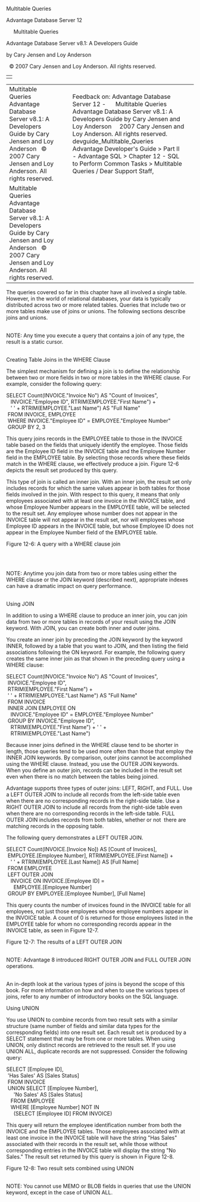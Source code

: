 Multitable Queries




Advantage Database Server 12  

     Multitable Queries

Advantage Database Server v8.1: A Developers Guide

by Cary Jensen and Loy Anderson

  © 2007 Cary Jensen and Loy Anderson. All rights reserved.

|  |
| --- |
|  |

|  |  |  |  |  |
| --- | --- | --- | --- | --- |
| Multitable Queries  Advantage Database Server v8.1: A Developers Guide  by Cary Jensen and Loy Anderson    © 2007 Cary Jensen and Loy Anderson. All rights reserved. |  |  | Feedback on: Advantage Database Server 12 -      Multitable Queries Advantage Database Server v8.1: A Developers Guide by Cary Jensen and Loy Anderson     2007 Cary Jensen and Loy Anderson. All rights reserved. devguide\_Multitable\_Queries Advantage Developer's Guide > Part II - Advantage SQL > Chapter 12 - SQL to Perform Common Tasks > Multitable Queries / Dear Support Staff, |  |
| Multitable Queries  Advantage Database Server v8.1: A Developers Guide  by Cary Jensen and Loy Anderson    © 2007 Cary Jensen and Loy Anderson. All rights reserved. |  |  |  |  |

The queries covered so far in this chapter have all involved a single table. However, in the world of relational databases, your data is typically distributed across two or more related tables. Queries that include two or more tables make use of joins or unions. The following sections describe joins and unions.

   
NOTE: Any time you execute a query that contains a join of any type, the result is a static cursor.  
 

Creating Table Joins in the WHERE Clause

The simplest mechanism for defining a join is to define the relationship between two or more fields in two or more tables in the WHERE clause. For example, consider the following query:

SELECT Count(INVOICE."Invoice No") AS "Count of Invoices",  
    INVOICE."Employee ID", RTRIM(EMPLOYEE."First Name") +   
    ' ' + RTRIM(EMPLOYEE."Last Name") AS "Full Name"  
  FROM INVOICE, EMPLOYEE  
  WHERE INVOICE."Employee ID" = EMPLOYEE."Employee Number"  
  GROUP BY 2, 3

This query joins records in the EMPLOYEE table to those in the INVOICE table based on the fields that uniquely identify the employee. Those fields are the Employee ID field in the INVOICE table and the Employee Number field in the EMPLOYEE table. By selecting those records where these fields match in the WHERE clause, we effectively produce a join. Figure 12-6 depicts the result set produced by this query.

This type of join is called an inner join. With an inner join, the result set only includes records for which the same values appear in both tables for those fields involved in the join. With respect to this query, it means that only employees associated with at least one invoice in the INVOICE table, and whose Employee Number appears in the EMPLOYEE table, will be selected to the result set. Any employee whose number does not appear in the INVOICE table will not appear in the result set, nor will employees whose Employee ID appears in the INVOICE table, but whose Employee ID does not appear in the Employee Number field of the EMPLOYEE table.

Figure 12-6: A query with a WHERE clause join

 

   
NOTE: Anytime you join data from two or more tables using either the WHERE clause or the JOIN keyword (described next), appropriate indexes can have a dramatic impact on query performance.  
 

Using JOIN

In addition to using a WHERE clause to produce an inner join, you can join data from two or more tables in records of your result using the JOIN keyword. With JOIN, you can create both inner and outer joins.

You create an inner join by preceding the JOIN keyword by the keyword INNER, followed by a table that you want to JOIN, and then listing the field associations following the ON keyword. For example, the following query creates the same inner join as that shown in the preceding query using a WHERE clause:

SELECT Count(INVOICE."Invoice No") AS "Count of Invoices",   
  INVOICE."Employee ID",   
  RTRIM(EMPLOYEE."First Name") +   
  ' ' + RTRIM(EMPLOYEE."Last Name") AS "Full Name"   
  FROM INVOICE   
  INNER JOIN EMPLOYEE ON   
    INVOICE."Employee ID" = EMPLOYEE."Employee Number"   
  GROUP BY INVOICE."Employee ID",   
    RTRIM(EMPLOYEE."First Name") + ' ' +   
    RTRIM(EMPLOYEE."Last Name")

Because inner joins defined in the WHERE clause tend to be shorter in length, those queries tend to be used more often than those that employ the INNER JOIN keywords. By comparison, outer joins cannot be accomplished using the WHERE clause. Instead, you use the OUTER JOIN keywords. When you define an outer join, records can be included in the result set even when there is no match between the tables being joined.

Advantage supports three types of outer joins: LEFT, RIGHT, and FULL. Use a LEFT OUTER JOIN to include all records from the left-side table even when there are no corresponding records in the right-side table. Use a RIGHT OUTER JOIN to include all records from the right-side table even when there are no corresponding records in the left-side table. FULL OUTER JOIN includes records from both tables, whether or not  there are matching records in the opposing table.

The following query demonstrates a LEFT OUTER JOIN.

SELECT Count(INVOICE.[Invoice No]) AS [Count of Invoices],  
  EMPLOYEE.[Employee Number], RTRIM(EMPLOYEE.[First Name]) +  
    ' ' + RTRIM(EMPLOYEE.[Last Name]) AS [Full Name]  
  FROM EMPLOYEE  
  LEFT OUTER JOIN   
    INVOICE ON INVOICE.[Employee ID] =   
      EMPLOYEE.[Employee Number]  
  GROUP BY EMPLOYEE.[Employee Number], [Full Name]

This query counts the number of invoices found in the INVOICE table for all employees, not just those employees whose employee numbers appear in the INVOICE table. A count of 0 is returned for those employees listed in the EMPLOYEE table for whom no corresponding records appear in the INVOICE table, as seen in Figure 12-7.

Figure 12-7: The results of a LEFT OUTER JOIN

   
NOTE: Advantage 8 introduced RIGHT OUTER JOIN and FULL OUTER JOIN operations.  
 

An in-depth look at the various types of joins is beyond the scope of this book. For more information on how and when to use the various types of joins, refer to any number of introductory books on the SQL language.

Using UNION

You use UNION to combine records from two result sets with a similar structure (same number of fields and similar data types for the corresponding fields) into one result set. Each result set is produced by a SELECT statement that may be from one or more tables. When using UNION, only distinct records are retrieved to the result set. If you use UNION ALL, duplicate records are not suppressed. Consider the following query:

SELECT [Employee ID],   
  'Has Sales' AS [Sales Status]  
  FROM INVOICE  
  UNION SELECT [Employee Number],   
      'No Sales' AS [Sales Status]  
    FROM EMPLOYEE  
    WHERE [Employee Number] NOT IN  
      (SELECT [Employee ID] FROM INVOICE)

This query will return the employee identification number from both the INVOICE and the EMPLOYEE tables. Those employees associated with at least one invoice in the INVOICE table will have the string "Has Sales" associated with their records in the result set, while those without corresponding entries in the INVOICE table will display the string "No Sales." The result set returned by this query is shown in Figure 12-8.

Figure 12-8: Two result sets combined using UNION

   
NOTE: You cannot use MEMO or BLOB fields in queries that use the UNION keyword, except in the case of UNION ALL.